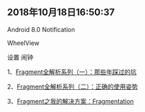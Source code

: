 2018年10月18日16:50:37
--------
Android 8.0 Notification

WheelView

设置 闹钟


1、[Fragment全解析系列（一）：那些年踩过的坑](https://www.jianshu.com/p/d9143a92ad94)

2、[Fragment全解析系列（二）：正确的使用姿势](https://www.jianshu.com/p/fd71d65f0ec6)

3、[Fragment之我的解决方案：Fragmentation](https://www.jianshu.com/p/38f7994faa6b)





